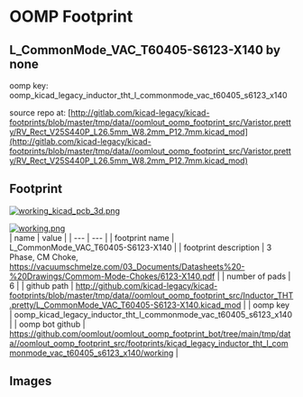 # OOMP Footprint  
## L_CommonMode_VAC_T60405-S6123-X140  by none  
  
oomp key: oomp_kicad_legacy_inductor_tht_l_commonmode_vac_t60405_s6123_x140  
  
source repo at: [http://gitlab.com/kicad-legacy/kicad-footprints/blob/master/tmp/data//oomlout_oomp_footprint_src/Varistor.pretty/RV_Rect_V25S440P_L26.5mm_W8.2mm_P12.7mm.kicad_mod](http://gitlab.com/kicad-legacy/kicad-footprints/blob/master/tmp/data//oomlout_oomp_footprint_src/Varistor.pretty/RV_Rect_V25S440P_L26.5mm_W8.2mm_P12.7mm.kicad_mod)  
## Footprint  
  
[![working_kicad_pcb_3d.png](working_kicad_pcb_3d_600.png)](working_kicad_pcb_3d.png)  
  
[![working.png](working_600.png)](working.png)  
| name | value | 
| --- | --- | 
| footprint name | L_CommonMode_VAC_T60405-S6123-X140 | 
| footprint description | 3 Phase, CM Choke, https://vacuumschmelze.com/03_Documents/Datasheets%20-%20Drawings/Commom-Mode-Chokes/6123-X140.pdf | 
| number of pads | 6 | 
| github path | http://github.com/kicad-legacy/kicad-footprints/blob/master/tmp/data//oomlout_oomp_footprint_src/Inductor_THT.pretty/L_CommonMode_VAC_T60405-S6123-X140.kicad_mod | 
| oomp key | oomp_kicad_legacy_inductor_tht_l_commonmode_vac_t60405_s6123_x140 | 
| oomp bot github | https://github.com/oomlout/oomlout_oomp_footprint_bot/tree/main/tmp/data//oomlout_oomp_footprint_src/footprints/kicad_legacy_inductor_tht_l_commonmode_vac_t60405_s6123_x140/working | 
## Images  
